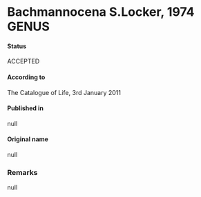 Bachmannocena S.Locker, 1974 GENUS
=======

#### Status
ACCEPTED

#### According to
The Catalogue of Life, 3rd January 2011

#### Published in
null

#### Original name
null

### Remarks
null